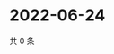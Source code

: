 # 2022-06-24

共 0 条

<!-- BEGIN WEIBO -->
<!-- 最后更新时间 Fri Jun 24 2022 04:17:28 GMT+0800 (China Standard Time) -->

<!-- END WEIBO -->
